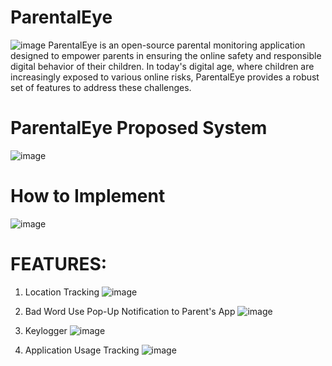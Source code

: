 # ParentalEye
![image](https://github.com/sriramyapaladi/ParentalEye/assets/151992004/71aa9c06-e02d-4aed-9736-fe9b12cf61ca)
ParentalEye is an open-source parental monitoring application designed to empower parents in ensuring the online safety and responsible digital behavior of their children. In today's digital age, where children are increasingly exposed to various online risks, ParentalEye provides a robust set of features to address these challenges.

# ParentalEye Proposed System
![image](https://github.com/sriramyapaladi/ParentalEye/assets/151992004/d5a8faaf-5d90-414a-9b83-a9e5e8982b14)

# How to Implement
![image](https://github.com/sriramyapaladi/ParentalEye/assets/151992004/75944f0c-48d9-4ad6-9426-fc151e127533)

# FEATURES:
1. Location Tracking
![image](https://github.com/sriramyapaladi/ParentalEye/assets/151992004/8cb2b3ab-e693-4c04-898e-528618f2f5d2)

2. Bad Word Use Pop-Up Notification to Parent's App
![image](https://github.com/sriramyapaladi/ParentalEye/assets/151992004/2cd66dcd-ddfe-48fc-82cf-cbdc06f0c11a)

3. Keylogger
![image](https://github.com/sriramyapaladi/ParentalEye/assets/151992004/d36ca2cd-b860-47f7-aa1d-8c09d5bf037e)

4. Application Usage Tracking
![image](https://github.com/sriramyapaladi/ParentalEye/assets/151992004/e072a75a-e9ed-4ce9-a163-da76c2cf7790)





